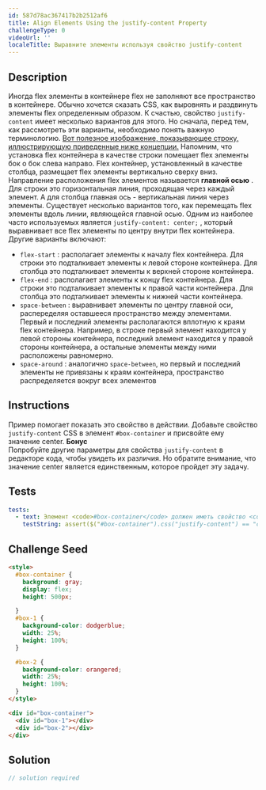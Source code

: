 ```yaml
---
id: 587d78ac367417b2b2512af6
title: Align Elements Using the justify-content Property
challengeType: 0
videoUrl: ''
localeTitle: Выравните элементы используя свойство justify-content
---
```


## Description
<section id="description"> Иногда flex элементы в контейнере flex не заполняют все пространство в контейнере. Обычно хочется сказать CSS, как выровнять и раздвинуть элементы flex определенным образом. К счастью, свойство <code>justify-content</code> имеет несколько вариантов для этого. Но сначала, перед тем, как рассмотреть эти варианты, необходимо понять важную терминологию. <a href="https://www.w3.org/TR/css-flexbox-1/images/flex-direction-terms.svg" target="_blank">Вот полезное изображение, показывающее строку, иллюстрирующую приведенные ниже концепции.</a> Напомним, что установка flex контейнера в качестве строки помещает flex элементы  бок о бок слева направо. Flex контейнер, установленный в качестве столбца, размещает flex элементы вертикально сверху вниз. Направление расположения flex элементов называется <strong>главной осью</strong> . Для строки это горизонтальная линия, проходящая через каждый элемент. А для столбца главная ось - вертикальная линия через элементы. Существует несколько вариантов того, как перемещать flex элементы вдоль линии,  являющейся главной осью. Одним из наиболее часто используемых является <code>justify-content: center;</code> , который выравнивает все flex элементы по центру внутри flex контейнера. Другие варианты включают: <ul><li> <code>flex-start</code> : располагает элементы к началу flex контейнера. Для строки это подталкивает элементы к левой стороне контейнера. Для столбца это подталкивает элементы к верхней стороне контейнера. </li><li> <code>flex-end</code> : располагает элементы к концу flex контейнера. Для строки это подталкивает элементы к правой части контейнера. Для столбца это подталкивает элементы к нижней части контейнера. </li><li> <code>space-between</code> : выравнивает элементы по центру главной оси, распеределяя оставшееся пространство между элементами. Первый и последний элементы располагаются вплотную к краям flex контейнера. Например, в строке первый элемент находится у левой стороны контейнера, последний элемент находится у правой стороны контейнера, а остальные элементы между ними расположены равномерно. </li><li> <code>space-around</code> : аналогично <code>space-between</code>, но первый и последний элементы не привязаны к краям контейнера, пространство распределяется вокруг всех элементов </li></ul></section>

## Instructions
<section id="instructions"> Пример помогает показать это свойство в действии. Добавьте свойство <code>justify-content</code> CSS в элемент <code>#box-container</code> и присвойте ему значение center. <strong>Бонус</strong> <br> Попробуйте другие параметры для свойства <code>justify-content</code> в редакторе кода, чтобы увидеть их различия. Но обратите внимание, что значение center является единственным, которое пройдет эту задачу. </section>

## Tests
<section id='tests'>

```yml
tests:
  - text: Элемент <code>#box-container</code> должен иметь свойство <code>justify-content</code> заданное значением center.
    testString: assert($("#box-container").css("justify-content") == "center", "The <code>#box-container</code> element should have a <code>justify-content</code> property set to a value of center.");

```

</section>

## Challenge Seed
<section id='challengeSeed'>

<div id='html-seed'>

```html
<style>
  #box-container {
    background: gray;
    display: flex;
    height: 500px;

  }
  #box-1 {
    background-color: dodgerblue;
    width: 25%;
    height: 100%;
  }

  #box-2 {
    background-color: orangered;
    width: 25%;
    height: 100%;
  }
</style>

<div id="box-container">
  <div id="box-1"></div>
  <div id="box-2"></div>
</div>

```

</div>



</section>

## Solution
<section id='solution'>

```js
// solution required
```
</section>
